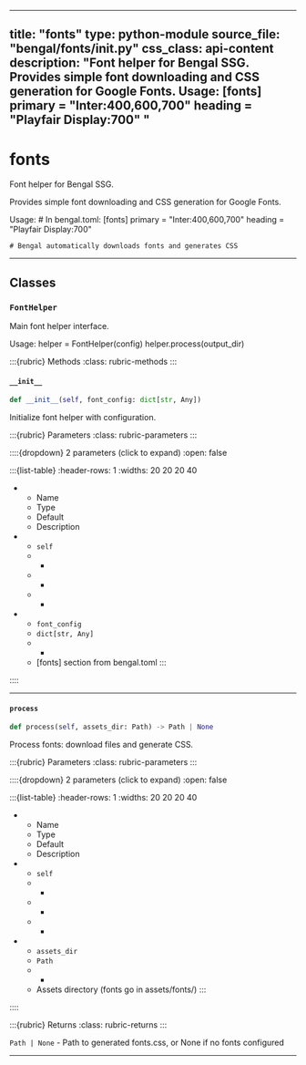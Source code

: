 
---
title: "fonts"
type: python-module
source_file: "bengal/fonts/__init__.py"
css_class: api-content
description: "Font helper for Bengal SSG.  Provides simple font downloading and CSS generation for Google Fonts.  Usage:     [fonts]     primary = "Inter:400,600,700"     heading = "Playfair Display:700" "
---

# fonts

Font helper for Bengal SSG.

Provides simple font downloading and CSS generation for Google Fonts.

Usage:
    # In bengal.toml:
    [fonts]
    primary = "Inter:400,600,700"
    heading = "Playfair Display:700"

    # Bengal automatically downloads fonts and generates CSS

---

## Classes

### `FontHelper`


Main font helper interface.

Usage:
    helper = FontHelper(config)
    helper.process(output_dir)




:::{rubric} Methods
:class: rubric-methods
:::
#### `__init__`
```python
def __init__(self, font_config: dict[str, Any])
```

Initialize font helper with configuration.



:::{rubric} Parameters
:class: rubric-parameters
:::

::::{dropdown} 2 parameters (click to expand)
:open: false

:::{list-table}
:header-rows: 1
:widths: 20 20 20 40

* - Name
  - Type
  - Default
  - Description
* - `self`
  - -
  - -
  - -
* - `font_config`
  - `dict[str, Any]`
  - -
  - [fonts] section from bengal.toml
:::

::::




---
#### `process`
```python
def process(self, assets_dir: Path) -> Path | None
```

Process fonts: download files and generate CSS.



:::{rubric} Parameters
:class: rubric-parameters
:::

::::{dropdown} 2 parameters (click to expand)
:open: false

:::{list-table}
:header-rows: 1
:widths: 20 20 20 40

* - Name
  - Type
  - Default
  - Description
* - `self`
  - -
  - -
  - -
* - `assets_dir`
  - `Path`
  - -
  - Assets directory (fonts go in assets/fonts/)
:::

::::

:::{rubric} Returns
:class: rubric-returns
:::

`Path | None` - Path to generated fonts.css, or None if no fonts configured




---


